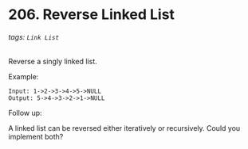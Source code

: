 # 206. Reverse Linked List
###### tags: `Link List`

Reverse a singly linked list.

Example:

    Input: 1->2->3->4->5->NULL
    Output: 5->4->3->2->1->NULL
Follow up:

A linked list can be reversed either iteratively or recursively. Could you implement both?
